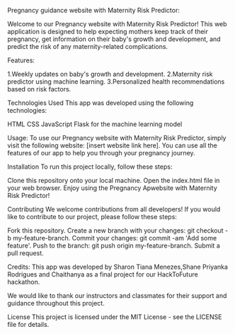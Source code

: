 Pregnancy guidance website with Maternity Risk Predictor:

Welcome to our Pregnancy website with Maternity Risk Predictor! This web application is designed to help expecting mothers keep track of their pregnancy, get information on their baby's growth and development, and predict the risk of any maternity-related complications.

Features:

1.Weekly updates on baby's growth and development.
2.Maternity risk predictor using machine learning.
3.Personalized health recommendations based on risk factors.

Technologies Used
This app was developed using the following technologies:

HTML
CSS
JavaScript
Flask for the machine learning model

Usage:
To use our Pregnancy website with Maternity Risk Predictor, simply visit the following website: [insert website link here]. You can use all the features of our app to help you through your pregnancy journey.

Installation
To run this project locally, follow these steps:

Clone this repository onto your local machine.
Open the index.html file in your web browser.
Enjoy using the Pregnancy Apwebsite with Maternity Risk Predictor!

Contributing
We welcome contributions from all developers! If you would like to contribute to our project, please follow these steps:

Fork this repository.
Create a new branch with your changes: git checkout -b my-feature-branch.
Commit your changes: git commit -am 'Add some feature'.
Push to the branch: git push origin my-feature-branch.
Submit a pull request.

Credits:
This app was developed by Sharon Tiana Menezes,Shane Priyanka Rodrigues and Chaithanya as a final project for our HackToFuture hackathon.

We would like to thank our instructors and classmates for their support and guidance throughout this project.

License
This project is licensed under the MIT License - see the LICENSE file for details.